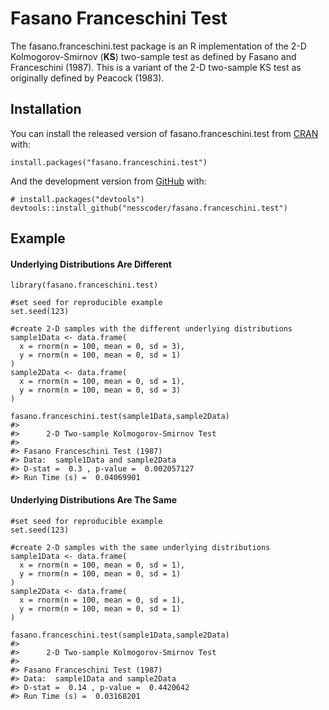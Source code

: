 
<!-- README.md is generated from README.Rmd. Please edit that file -->

Fasano Franceschini Test
========================

<!-- badges: start -->
<!-- badges: end -->

The fasano.franceschini.test package is an R implementation of the 2-D
Kolmogorov-Smirnov (**KS**) two-sample test as defined by Fasano and
Franceschini (1987). This is a variant of the 2-D two-sample KS test as
originally defined by Peacock (1983).

Installation
------------

You can install the released version of fasano.franceschini.test from
[CRAN](https://CRAN.R-project.org) with:

    install.packages("fasano.franceschini.test")

And the development version from [GitHub](https://github.com/) with:

    # install.packages("devtools")
    devtools::install_github("nesscoder/fasano.franceschini.test")

Example
-------

#### Underlying Distributions Are Different

    library(fasano.franceschini.test)

    #set seed for reproducible example
    set.seed(123)

    #create 2-D samples with the different underlying distributions
    sample1Data <- data.frame(
      x = rnorm(n = 100, mean = 0, sd = 3),
      y = rnorm(n = 100, mean = 0, sd = 1)
    )
    sample2Data <- data.frame(
      x = rnorm(n = 100, mean = 0, sd = 1),
      y = rnorm(n = 100, mean = 0, sd = 3)
    )

    fasano.franceschini.test(sample1Data,sample2Data)
    #> 
    #>      2-D Two-sample Kolmogorov-Smirnov Test
    #> 
    #> Fasano Franceschini Test (1987)
    #> Data:  sample1Data and sample2Data 
    #> D-stat =  0.3 , p-value =  0.002057127 
    #> Run Time (s) =  0.04069901

#### Underlying Distributions Are The Same

    #set seed for reproducible example
    set.seed(123)

    #create 2-D samples with the same underlying distributions
    sample1Data <- data.frame(
      x = rnorm(n = 100, mean = 0, sd = 1),
      y = rnorm(n = 100, mean = 0, sd = 1)
    )
    sample2Data <- data.frame(
      x = rnorm(n = 100, mean = 0, sd = 1),
      y = rnorm(n = 100, mean = 0, sd = 1)
    )

    fasano.franceschini.test(sample1Data,sample2Data)
    #> 
    #>      2-D Two-sample Kolmogorov-Smirnov Test
    #> 
    #> Fasano Franceschini Test (1987)
    #> Data:  sample1Data and sample2Data 
    #> D-stat =  0.14 , p-value =  0.4420642 
    #> Run Time (s) =  0.03168201
